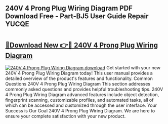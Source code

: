 ## 240V 4 Prong Plug Wiring Diagram PDF Download Free - Part-BJ5 User Guide Repair YUCQE

# <h2><a href="http://dflrb0l.blite.top/?on=240V+4+Prong+Plug+Wiring+Diagram">🔗Download New 👉🔴 240V 4 Prong Plug Wiring Diagram</a></h2>

[![240V 4 Prong Plug Wiring Diagram download](https://i.imgur.com/lujVjoI.png)](http://dflrb0l.blite.top/?on=240V+4+Prong+Plug+Wiring+Diagram)
Get started with your new 240V 4 Prong Plug Wiring Diagram today! This user manual provides a detailed overview of the product's features and functionality. Common Questions 240V 4 Prong Plug Wiring Diagram This section addresses commonly asked questions and provides helpful troubleshooting tips. 240V 4 Prong Plug Wiring Diagram advanced features include object detection, fingerprint scanning, customizable profiles, and automated tasks, all of which can be accessed and customized through the user interface. Your Success is Our Goal 240V 4 Prong Plug Wiring Diagram. We are here to ensure your complete satisfaction with your new product.
